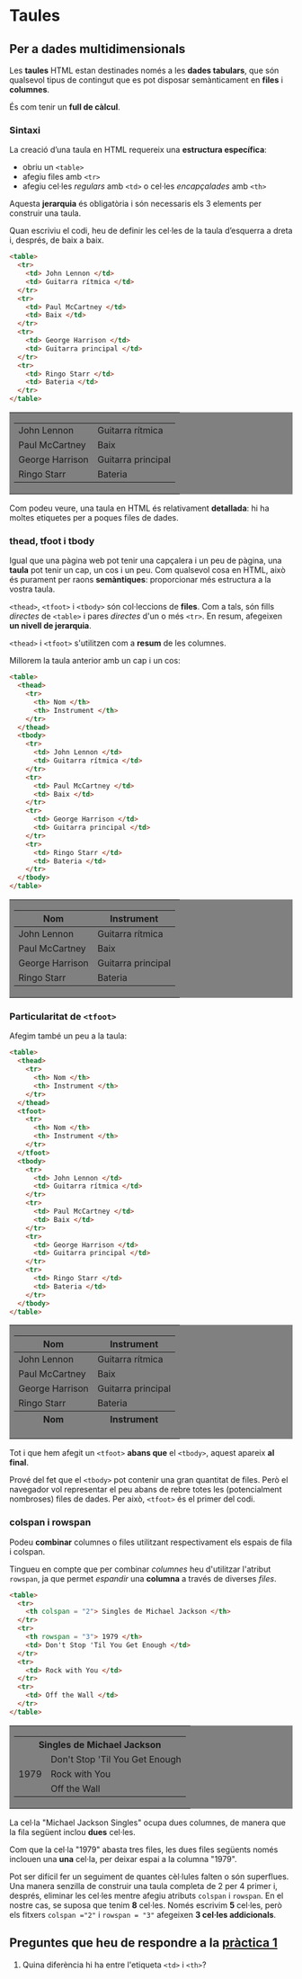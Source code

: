 # Taules

## Per a dades multidimensionals

Les **taules** HTML estan destinades només a les **dades tabulars**, que són qualsevol tipus de contingut que es pot disposar semànticament en **files** i **columnes**.

És com tenir un **full de càlcul**.

### Sintaxi

La creació d’una taula en HTML requereix una **estructura específica**:

* obriu un `<table>`
* afegiu files amb `<tr>`
* afegiu cel·les _regulars_ amb `<td>` o cel·les _encapçalades_ amb `<th>`

Aquesta **jerarquia** és obligatòria i són necessaris els 3 elements per construir una taula.

Quan escriviu el codi, heu de definir les cel·les de la taula d’esquerra a dreta i, després, de baix a baix.

```html
<table>
  <tr>
    <td> John Lennon </td>
    <td> Guitarra rítmica </td>
  </tr>
  <tr>
    <td> Paul McCartney </td>
    <td> Baix </td>
  </tr>
  <tr>
    <td> George Harrison </td>
    <td> Guitarra principal </td>
  </tr>
  <tr>
    <td> Ringo Starr </td>
    <td> Bateria </td>
  </tr>
</table>
```

<table bgcolor="grey"><tr><td>
  <table>
    <tr>
      <td> John Lennon </td>
      <td> Guitarra rítmica </td>
    </tr>
    <tr>
      <td> Paul McCartney </td>
      <td> Baix </td>
    </tr>
    <tr>
      <td> George Harrison </td>
      <td> Guitarra principal </td>
    </tr>
    <tr>
      <td> Ringo Starr </td>
      <td> Bateria </td>
    </tr>
  </table>
</td></tr></table>

Com podeu veure, una taula en HTML és relativament **detallada**: hi ha moltes etiquetes per a poques files de dades.

### thead, tfoot i tbody

Igual que una pàgina web pot tenir una capçalera i un peu de pàgina, una **taula** pot tenir un cap, un cos i un peu. Com qualsevol cosa en HTML, això és purament per raons **semàntiques**: proporcionar més estructura a la vostra taula.

`<thead>`, `<tfoot>` i `<tbody>` són col·leccions de **files**. Com a tals, són fills _directes_ de `<table>` i pares _directes_ d'un o més `<tr>`. En resum, afegeixen **un nivell de jerarquia**.

`<thead>` i `<tfoot>` s'utilitzen com a **resum** de les columnes.

Millorem la taula anterior amb un cap i un cos:

```html
<table>
  <thead>
    <tr>
      <th> Nom </th>
      <th> Instrument </th>
    </tr>
  </thead>
  <tbody>
    <tr>
      <td> John Lennon </td>
      <td> Guitarra rítmica </td>
    </tr>
    <tr>
      <td> Paul McCartney </td>
      <td> Baix </td>
    </tr>
    <tr>
      <td> George Harrison </td>
      <td> Guitarra principal </td>
    </tr>
    <tr>
      <td> Ringo Starr </td>
      <td> Bateria </td>
    </tr>
  </tbody>
</table>
```

<table bgcolor="grey"><tr><td>
  <table>
    <thead>
      <tr>
        <th> Nom </th>
        <th> Instrument </th>
      </tr>
    </thead>
    <tbody>
      <tr>
        <td> John Lennon </td>
        <td> Guitarra rítmica </td>
      </tr>
      <tr>
        <td> Paul McCartney </td>
        <td> Baix </td>
      </tr>
      <tr>
        <td> George Harrison </td>
        <td> Guitarra principal </td>
      </tr>
      <tr>
        <td> Ringo Starr </td>
        <td> Bateria </td>
      </tr>
    </tbody>
  </table>
</td></tr></table>

### Particularitat de `<tfoot>`

Afegim també un peu a la taula:

```html
<table>
  <thead>
    <tr>
      <th> Nom </th>
      <th> Instrument </th>
    </tr>
  </thead>
  <tfoot>
    <tr>
      <th> Nom </th>
      <th> Instrument </th>
    </tr>
  </tfoot>
  <tbody>
    <tr>
      <td> John Lennon </td>
      <td> Guitarra rítmica </td>
    </tr>
    <tr>
      <td> Paul McCartney </td>
      <td> Baix </td>
    </tr>
    <tr>
      <td> George Harrison </td>
      <td> Guitarra principal </td>
    </tr>
    <tr>
      <td> Ringo Starr </td>
      <td> Bateria </td>
    </tr>
  </tbody>
</table>
```

<table bgcolor="grey"><tr><td>
  <table>
    <thead>
      <tr>
        <th> Nom </th>
        <th> Instrument </th>
      </tr>
    </thead>
    <tfoot>
      <tr>
        <th> Nom </th>
        <th> Instrument </th>
      </tr>
    </tfoot>
    <tbody>
      <tr>
        <td> John Lennon </td>
        <td> Guitarra rítmica </td>
      </tr>
      <tr>
        <td> Paul McCartney </td>
        <td> Baix </td>
      </tr>
      <tr>
        <td> George Harrison </td>
        <td> Guitarra principal </td>
      </tr>
      <tr>
        <td> Ringo Starr </td>
        <td> Bateria </td>
      </tr>
    </tbody>
  </table>
</td></tr></table>

Tot i que hem afegit un `<tfoot>` **abans que** el `<tbody>`, aquest apareix **al final**.

Prové del fet que el `<tbody>` pot contenir una gran quantitat de files. Però el navegador vol representar el peu abans de rebre totes les (potencialment nombroses) files de dades. Per això, `<tfoot>` és el primer del codi.

### colspan i rowspan

Podeu **combinar** columnes o files utilitzant respectivament els espais de fila i colspan.

Tingueu en compte que per combinar _columnes_ heu d'utilitzar l'atribut `rowspan`, ja que permet _espandir_ una **columna** a través de diverses _files_.

```html
<table>
  <tr>
    <th colspan = "2"> Singles de Michael Jackson </th>
  </tr>
  <tr>
    <th rowspan = "3"> 1979 </th>
    <td> Don't Stop 'Til You Get Enough </td>
  </tr>
  <tr>
    <td> Rock with You </td>
  </tr>
  <tr>
    <td> Off the Wall </td>
  </tr>
</table>
```

<table bgcolor="grey"><tr><td>
  <table>
    <tr>
      <th colspan = "2"> Singles de Michael Jackson </th>
    </tr>
    <tr>
      <td rowspan = "3"> 1979 </td>
      <td> Don't Stop 'Til You Get Enough </td>
    </tr>
    <tr>
      <td> Rock with You </td>
    </tr>
    <tr>
      <td> Off the Wall </td>
    </tr>
  </table>
</td></tr></table>

La cel·la "Michael Jackson Singles" ocupa dues columnes, de manera que la fila següent inclou **dues** cel·les.

Com que la cel·la "1979" abasta tres files, les dues files següents només inclouen una **una** cel·la, per deixar espai a la columna "1979".

Pot ser difícil fer un seguiment de quantes cèl·lules falten o són superflues. Una manera senzilla de construir una taula completa de 2 per 4 primer i, després, eliminar les cel·les mentre afegiu atributs `colspan` i `rowspan`.
En el nostre cas, se suposa que tenim **8** cel·les. Només escrivim **5** cel·les, però els fitxers `colspan ="2"` i `rowspan = "3"` afegeixen **3 cel·les addicionals**.

## Preguntes que heu de respondre a la [pràctica 1](https://moodle.insjoaquimmir.cat/mod/assign/view.php?id=42051)

1. Quina diferència hi ha entre l'etiqueta `<td>` i `<th>`?
